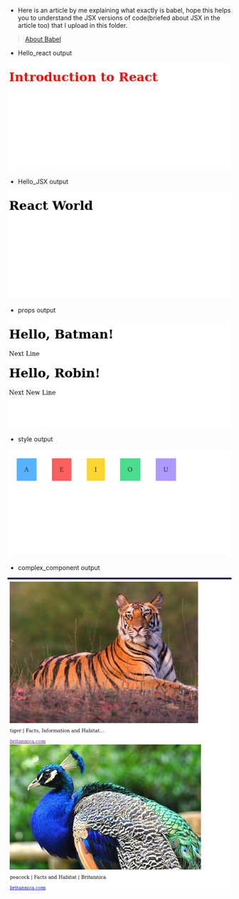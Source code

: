 - Here is an article by me explaining what exactly is babel, hope this helps you to understand the JSX versions of code(briefed about JSX in the article too) that I upload in this folder.

> [About Babel](https://sohoxic.hashnode.dev/what-is-babel-and-how-can-you-use-it)

- Hello_react output

![hello_react](./images/hello_react.png)

- Hello_JSX output

![hello_react](./images/hello_jsx.png)

- props output

![hello_react](./images/props.png)

- style output

![hello_react](./images/style.png)

- complex_component output

![hello_react](./images/complex_components.png)

